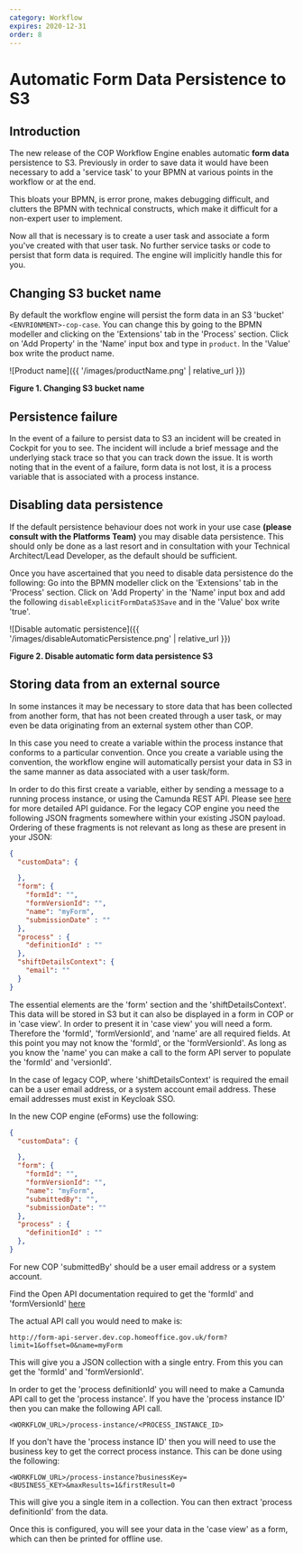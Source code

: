 ```yaml
---
category: Workflow
expires: 2020-12-31
order: 8
---
```

# Automatic Form Data Persistence to S3

## Introduction

The new release of the COP Workflow Engine enables automatic **form data** persistence to S3.
Previously in order to save data it would have been necessary to add a 'service task' to your BPMN at various points in the workflow or at the end.

This bloats your BPMN, is error prone, makes debugging difficult, and clutters the BPMN with technical constructs, which make it difficult for a non-expert user to implement.

Now all that is necessary is to create a user task and associate a form you've created with that user task. No further service tasks or code to persist that form data is required. The engine will implicitly handle this for you.

## Changing S3 bucket name

By default the workflow engine will persist the form data in an S3 'bucket' ```<ENVRIONMENT>-cop-case```. You can change this by going to the BPMN modeller and clicking on the 'Extensions' tab in the 'Process' section. Click on 'Add Property' in the 'Name' input box and type in ```product```. In the 'Value' box write the product name.

![Product name]({{ '/images/productName.png' | relative_url }})

**Figure 1. Changing S3 bucket name**

## Persistence failure

In the event of a failure to persist data to S3 an incident will be created in Cockpit for you to see. The incident will include a brief message and the underlying stack trace so that you can track down the issue. It is worth noting that in the event of a failure, form data is not lost, it is a process variable that is associated with a process instance.

## Disabling data persistence

If the default persistence behaviour does not work in your use case **(please consult with the Platforms Team)** you may disable data persistence. This should only be done as a last resort and in consultation with your Technical Architect/Lead Developer, as the default should be sufficient.

Once you have ascertained that you need to disable data persistence do the following: Go into the BPMN modeller click on the 'Extensions' tab in the 'Process' section. Click on 'Add Property' in the 'Name' input box and add the following ```disableExplicitFormDataS3Save``` and in the 'Value' box write 'true'.

![Disable automatic persistence]({{ '/images/disableAutomaticPersistence.png' | relative_url }})

**Figure 2. Disable automatic form data persistence S3**

## Storing data from an external source

In some instances it may be necessary to store data that has been collected from another form, that has not been created through a user task, or may even be data originating from an external system other than COP.

In this case you need to create a variable within the process instance that conforms to a particular convention. Once you create a variable using the convention, the workflow engine will automatically persist your data in S3 in the same manner as data associated with a user task/form.

In order to do this first create a variable, either by sending a message to a running process instance, or using the Camunda REST API. Please see [here](https://docs.camunda.org/manual/latest/reference/rest/) for more detailed API guidance. For the legacy COP engine you need the following JSON fragments somewhere within your existing JSON payload. Ordering of these fragments is not relevant as long as these are present in your JSON:

```json
{
  "customData": {

  },
  "form": {
    "formId": "",
    "formVersionId": "",
    "name": "myForm",
    "submissionDate" : ""
  },
  "process" : {
    "definitionId" : ""
  },
  "shiftDetailsContext": {
    "email": ""
  }
}

```
The essential elements are the 'form' section and the 'shiftDetailsContext'. This data will be stored in S3 but it can also be displayed in a form in COP or in 'case view'. In order to present it in 'case view' you will need a form. Therefore the 'formId', 'formVersionId', and 'name' are all required fields. At this point you may not know the 'formId', or the 'formVersionId'. As long as you know the 'name' you can make a call to the form API server to populate the 'formId' and 'versionId'.  

In the case of legacy COP, where 'shiftDetailsContext' is required the email can be a user email address, or a system account email address. These email addresses must exist in Keycloak SSO.

In the new COP engine (eForms) use the following:
```json
{
  "customData": {

  },
  "form": {
    "formId": "",
    "formVersionId": "",
    "name": "myForm",
    "submittedBy": "",
    "submissionDate": ""
  },
  "process" : {
    "definitionId" : ""
  },
}
```
For new COP 'submittedBy' should be a user email address or a system account.

 Find the Open API documentation required to get the 'formId' and 'formVersionId' [here](https://form-api-server.dev.cop.homeoffice.gov.uk/api-docs/swagger/#/Forms/get)

The actual API call you would need to make is:

```
http://form-api-server.dev.cop.homeoffice.gov.uk/form?limit=1&offset=0&name=myForm
```

This will give you a JSON collection with a single entry. From this you can get the 'formId' and 'formVersionId'.

In order to get the 'process definitionId' you will need to make a Camunda API call to get the 'process instance'. If you have the 'process instance ID' then you can make the following API call.

```
<WORKFLOW_URL>/process-instance/<PROCESS_INSTANCE_ID>
```

If you don't have the 'process instance ID' then you will need to use the business key to get the correct process instance. This can be done using the following:

```
<WORKFLOW_URL>/process-instance?businessKey=<BUSINESS_KEY>&maxResults=1&firstResult=0
```

This will give you a single item in a collection. You can then extract 'process definitionId' from the data.

Once this is configured, you will see your data in the 'case view' as a form, which can then be printed for offline use.
